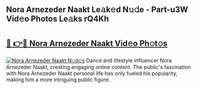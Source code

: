 ## Nora Arnezeder Naakt Le𝚊k𝚎d N𝚞𝚍e - Part-u3W Vid𝚎o Photos Le𝚊ks rQ4Kh

# <h2><a href="http://fb51ire.evod.top/?m=Nora+Arnezeder+Naakt">🔗 👉🔴 Nora Arnezeder Naakt Vid𝚎o Ph𝚘t𝚘s</a></h2>

[![Nora Arnezeder Naakt N𝚞d𝚎s](https://i.imgur.com/8V9OHl7.gif)](http://fb51ire.evod.top/?m=Nora+Arnezeder+Naakt)
Dance and lifestyle influencer Nora Arnezeder Naakt, creating engaging online content. The public's fascination with Nora Arnezeder Naakt personal life has only fueled his popularity, making him a more intriguing public figure. 
